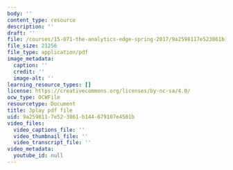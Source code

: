```yaml
---
body: ''
content_type: resource
description: ''
draft: ''
file: /courses/15-071-the-analytics-edge-spring-2017/9a2598117e523861b144679107e4501b_8jpO-p1YvdM.pdf
file_size: 21256
file_type: application/pdf
image_metadata:
  caption: ''
  credit: ''
  image-alt: ''
learning_resource_types: []
license: https://creativecommons.org/licenses/by-nc-sa/4.0/
ocw_type: OCWFile
resourcetype: Document
title: 3play pdf file
uid: 9a259811-7e52-3861-b144-679107e4501b
video_files:
  video_captions_file: ''
  video_thumbnail_file: ''
  video_transcript_file: ''
video_metadata:
  youtube_id: null
---
```

